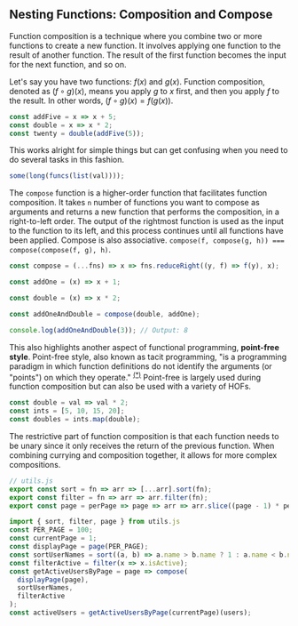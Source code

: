 ## Nesting Functions: Composition and Compose

Function composition is a technique where you combine two or more functions to create a new function. It involves applying one function to the result of another function. The result of the first function becomes the input for the next function, and so on.

Let's say you have two functions: $f(x)$ and $g(x)$. Function composition, denoted as $(f ∘ g)(x)$, means you apply $g$ to $x$ first, and then you apply $f$ to the result. In other words, $(f ∘ g)(x) = f(g(x))$.

```js
const addFive = x => x + 5;
const double = x => x * 2;
const twenty = double(addFive(5));
```

This works alright for simple things but can get confusing when you need to do several tasks in this fashion.

```js
some(long(funcs(list(val))));
```

The `compose` function is a higher-order function that facilitates function composition. It takes `n` number of functions you want to compose as arguments and returns a new function that performs the composition, in a right-to-left order. The output of the rightmost function is used as the input to the function to its left, and this process continues until all functions have been applied. Compose is also associative. `compose(f, compose(g, h)) === compose(compose(f, g), h)`.


```js
const compose = (...fns) => x => fns.reduceRight((y, f) => f(y), x);

const addOne = (x) => x + 1;

const double = (x) => x * 2;

const addOneAndDouble = compose(double, addOne);

console.log(addOneAndDouble(3)); // Output: 8
```

This also highlights another aspect of functional programming, __point-free style__. Point-free style, also known as tacit programming, "is a programming paradigm in which function definitions do not identify the arguments (or "points") on which they operate." <sup>[(*)](https://en.wikipedia.org/wiki/Tacit_programming)</sup> Point-free is largely used during function composition but can also be used with a variety of HOFs.

```js
const double = val => val * 2;
const ints = [5, 10, 15, 20];
const doubles = ints.map(double);
```

The restrictive part of function composition is that each function needs to be unary since it only receives the return of the previous function. When combining currying and composition together, it allows for more complex compositions.

```js
// utils.js
export const sort = fn => arr => [...arr].sort(fn);
export const filter = fn => arr => arr.filter(fn);
export const page = perPage => page => arr => arr.slice((page - 1) * perPage, perPage * page);
```

```js
import { sort, filter, page } from utils.js
const PER_PAGE = 100;
const currentPage = 1;
const displayPage = page(PER_PAGE);
const sortUserNames = sort((a, b) => a.name > b.name ? 1 : a.name < b.name ? -1 : 0);
const filterActive = filter(x => x.isActive);
const getActiveUsersByPage = page => compose(
  displayPage(page),
  sortUserNames,
  filterActive
);
const activeUsers = getActiveUsersByPage(currentPage)(users);
```

